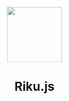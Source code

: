 <p align="center">
  <a href="https://nextjs.org">
    <picture>
      <source media="(prefers-color-scheme: dark)" srcset="https://web-rikuu.vercel.app/assets/logo/circle.png">
      <img src="https://assets.vercel.com/image/upload/v1662130559/nextjs/Icon_light_background.png" height="128">
    </picture>
  </a>
  <h1 align="center">Riku.js</h1>
</p>
